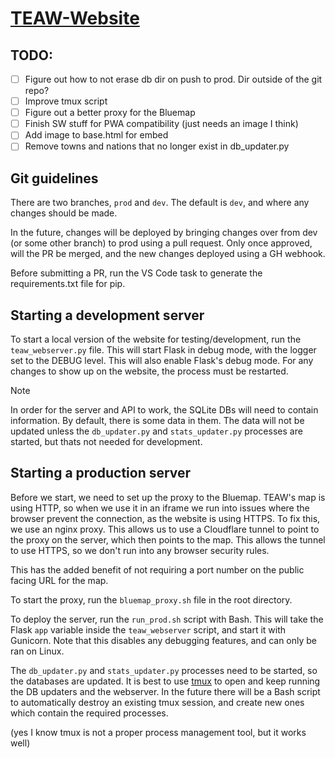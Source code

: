 # [TEAW-Website](https://toendallwars.org/)


## TODO:
- [ ] Figure out how to not erase db dir on push to prod. Dir outside of the git repo?
- [ ] Improve tmux script
- [ ] Figure out a better proxy for the Bluemap
- [ ] Finish SW stuff for PWA compatibility (just needs an image I think)
- [ ] Add image to base.html for embed
- [ ] Remove towns and nations that no longer exist in db_updater.py

## Git guidelines
There are two branches, `prod` and `dev`. The default is `dev`, and where any changes should be made. 

In the future, changes will be deployed by bringing changes over from dev (or some other branch) to prod using a pull request.
Only once approved, will the PR be merged, and the new changes deployed using a GH webhook. 

Before submitting a PR, run the VS Code task to generate the requirements.txt file for pip.


## Starting a development server
To start a local version of the website for testing/development, run the
`teaw_webserver.py` file. This will start Flask in debug mode, with the logger set
to the DEBUG level. This will also enable Flask's debug mode. For any changes to show
up on the website, the process must be restarted.

> [!NOTE]
> In order for the server and API to work, the SQLite DBs will need to contain information. By default, there is some 
data in them. The data will not be updated unless the `db_updater.py` and `stats_updater.py` processes are started, 
but thats not needed for development. 



## Starting a production server
Before we start, we need to set up the proxy to the Bluemap. TEAW's map is using HTTP, so when we
use it in an iframe we run into issues where the browser prevent the connection, as the website is using HTTPS.
To fix this, we use an nginx proxy. This allows us to use a Cloudflare tunnel to point to the proxy on the server, which then
points to the map. This allows the tunnel to use HTTPS, so we don't run into any browser security rules. 

This has the added benefit of not requiring a port number on the public facing URL for the map. 

To start the proxy, run the `bluemap_proxy.sh` file in the root directory. 



To deploy the server, run the `run_prod.sh` script with Bash. This will take the Flask `app` variable inside the
`teaw_webserver` script, and start it with Gunicorn. Note that this disables any debugging features, and can only be ran on Linux.

The `db_updater.py` and `stats_updater.py` processes need to be started, so the databases are updated. It is best to use 
[tmux](https://github.com/tmux/tmux?tab=readme-ov-file#welcome-to-tmux) to open and keep running the DB updaters and the webserver.
In the future there will be a Bash script to automatically destroy an existing tmux session, and create new ones which contain the 
required processes.

(yes I know tmux is not a proper process management tool, but it works well)